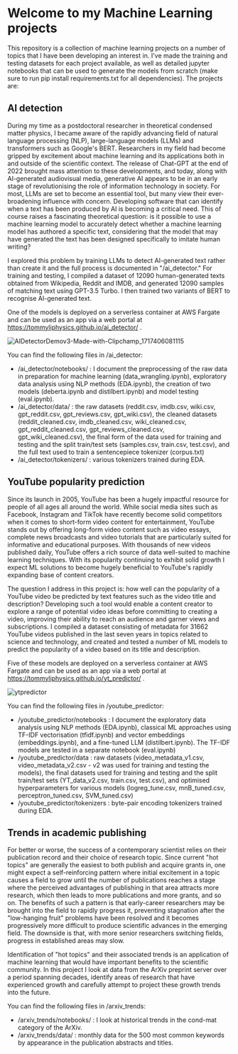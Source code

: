 # Welcome to my Machine Learning projects

This repository is a collection of machine learning projects on a number of topics that I have been developing an interest in. I've made the training and testing datasets for each project available, as well as detailed jupyter notebooks that can be used to generate the models from scratch (make sure to run pip install requirements.txt for all dependencies). The projects are:

## AI detection

During my time as a postdoctoral researcher in theoretical condensed matter physics, I became aware of the rapidly advancing field of natural language processing (NLP), large-language models (LLMs) and transformers such as Google's BERT. Researchers in my field had become gripped by excitement about machine learning and its applications both in and outside of the scientific context. The release of Chat-GPT at the end of 2022 brought mass attention to these developments, and today, along with AI-generated audiovisual media, generative AI appears to be in an early stage of revolutionising the role of information technology in society. For most, LLMs are set to become an essential tool, but many view their ever-broadening influence with concern. Developing software that can identify when a text has been produced by AI is becoming a critical need. This of course raises a fascinating theoretical question: is it possible to use a machine learning model to accurately detect whether a machine learning model has authored a specific text, considering that the model that may have generated the text has been designed specifically to imitate human writing?

I explored this problem by training LLMs to detect AI-generated text rather than create it and the full process is documented in "/ai_detector." For training and testing, I compiled a dataset of 12090 human-generated texts obtained from Wikipedia, Reddit and IMDB, and generated 12090 samples of matching text using GPT-3.5 Turbo. I then trained two variants of BERT to recognise AI-generated text.

One of the models is deployed on a serverless container at AWS Fargate and can be used as an app via a web portal at https://tommyliphysics.github.io/ai_detector/ .

![AIDetectorDemov3-Made-with-Clipchamp_1717406081115](https://github.com/tommyliphysics/tommyli-ml/assets/166401665/234e6b85-fcd6-49cf-8fda-cef56467465b)

You can find the following files in /ai_detector:
* /ai_detector/notebooks/ : I document the preprocessing of the raw data in preparation for machine learning (data_wrangling.ipynb), exploratory data analysis using NLP methods (EDA.ipynb), the creation of two models (deberta.ipynb and distilbert.ipynb) and model testing (eval.ipynb).
* /ai_detector/data/ : the raw datasets (reddit.csv, imdb.csv, wiki.csv, gpt_reddit.csv, gpt_reviews.csv, gpt_wiki.csv), the cleaned datasets (reddit_cleaned.csv, imdb_cleaned.csv, wiki_cleaned.csv, gpt_reddit_cleaned.csv, gpt_reviews_cleaned.csv, gpt_wiki_cleaned.csv), the final form of the data used for training and testing and the split train/test sets (samples.csv, train.csv, test.csv), and the full text used to train a sentencepiece tokenizer (corpus.txt)
* /ai_detector/tokenizers/ : various tokenizers trained during EDA.

## YouTube popularity prediction

Since its launch in 2005, YouTube has been a hugely impactful resource for people of all ages all around the world. While social media sites such as Facebook, Instagram and TikTok have recently become solid competitors when it comes to short-form video content for entertainment, YouTube stands out by offering long-form video content such as video essays, complete news broadcasts and video tutorials that are particularly suited for informative and educational purposes. With thousands of new videos published daily, YouTube offers a rich source of data well-suited to machine learning techniques. With its popularity continuing to exhibit solid growth I expect ML solutions to become hugely beneficial to YouTube's rapidly expanding base of content creators.

The question I address in this project is: how well can the popularity of a YouTube video be predicted by text features such as the video title and description? Developing such a tool would enable a content creator to explore a range of potential video ideas before committing to creating a video, improving their ability to reach an audience and garner views and subscriptions. I compiled a dataset consisting of metadata for 31662 YouTube videos published in the last seven years in topics related to science and technology, and created and tested a number of ML models to predict the popularity of a video based on its title and description.

Five of these models are deployed on a serverless container at AWS Fargate and can be used as an app via a web portal at https://tommyliphysics.github.io/yt_predictor/ .

![ytpredictor](https://github.com/tommyliphysics/tommyli-ml/assets/166401665/28a0748f-7dc5-4690-9236-fd5420b9951d)

You can find the following files in /youtube_predictor:
* /youtube_predictor/notebooks : I document the exploratory data analysis using NLP methods (EDA.ipynb), classical ML approaches using TF-IDF vectorisation (tfidf.ipynb) and vector embeddings (embeddings.ipynb), and a fine-tuned LLM (distilbert.ipynb). The TF-IDF models are tested in a separate notebook (eval.ipynb)
* /youtube_predictor/data : raw datasets (video_metadata_v1.csv, video_metadata_v2.csv - v2 was used for training and testing the models), the final datasets used for training and testing and the split train/test sets (YT_data_v2.csv, train.csv, test.csv), and optimised hyperparameters for various models (logreg_tune.csv, mnB_tuned.csv, perceptron_tuned.csv, SVM_tuned.csv)
* /youtube_predictor/tokenizers : byte-pair encoding tokenizers trained during EDA.

## Trends in academic publishing

For better or worse, the success of a contemporary scientist relies on their publication record and their choice of research topic. Since current "hot topics" are generally the easiest to both publish and acquire grants in, one might expect a self-reinforcing pattern where initial excitement in a topic causes a field to grow until the number of publications reaches a stage where the perceived advantages of publishing in that area attracts more research, which then leads to more publications and more grants, and so on. The benefits of such a pattern is that early-career researchers may be brought into the field to rapidly progress it, preventing stagnation after the "low-hanging fruit" problems have been resolved and it becomes progressively more difficult to produce scientific advances in the emerging field. The downside is that, with more senior researchers switching fields, progress in established areas may slow.

Identification of "hot topics" and their associated trends is an application of machine learning that would have important benefits to the scientific community. In this project I look at data from the ArXiv preprint server over a period spanning decades, identify areas of research that have experienced growth and carefully attempt to project these growth trends into the future.

You can find the following files in /arxiv_trends:

* /arxiv_trends/notebooks/ : I look at historical trends in the cond-mat category of the ArXiv.
* /arxiv_trends/data/ : monthly data for the 500 most common keywords by appearance in the publication abstracts and titles.
